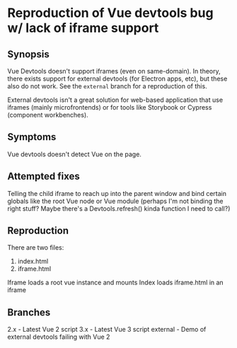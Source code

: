 # Reproduction of Vue devtools bug w/ lack of iframe support

## Synopsis

Vue Devtools doesn't support iframes (even on same-domain). In theory, there exists support for external devtools (for Electron apps, etc), but these also do not work. See the `external` branch for a reproduction of this.

External devtools isn't a great solution for web-based application that use iframes (mainly microfrontends) or for tools like Storybook or Cypress (component workbenches).

## Symptoms

Vue devtools doesn't detect Vue on the page.

## Attempted fixes

Telling the child iframe to reach up into the parent window and bind certain globals like the root Vue node or Vue module (perhaps I'm not binding the right stuff? Maybe there's a Devtools.refresh() kinda function I need to call?)

## Reproduction

There are two files:
1. index.html
2. iframe.html

Iframe loads a root vue instance and mounts
Index loads iframe.html in an iframe

## Branches

2.x - Latest Vue 2 script
3.x - Latest Vue 3 script
external - Demo of external devtools failing with Vue 2
